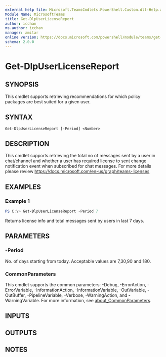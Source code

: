 ```yaml
---
external help file: Microsoft.TeamsCmdlets.PowerShell.Custom.dll-Help.xml
Module Name: MicrosoftTeams
title: Get-DlpUserLicenseReport
author: icchan
ms.author: icchan
manager: amitar
online version: https://docs.microsoft.com/powershell/module/teams/get-dlpuserlicensereport
schema: 2.0.0
---
```


# Get-DlpUserLicenseReport

## SYNOPSIS

This cmdlet supports retrieving recommendations for which policy packages are best suited for a given user.

## SYNTAX

```
Get-DlpUserLicenseReport [-Period] <Number> 
```

## DESCRIPTION

This cmdlet supports retrieving the total no of messages sent by a user in chat/channel and whether a user has required license to sent change notification event when subscribed for chat messages. For more details please review https://docs.microsoft.com/en-us/graph/teams-licenses

## EXAMPLES

### Example 1
```powershell
PS C:\> Get-DlpUserLicenseReport -Period 7
```

Returns license info and total messages sent by users in last 7 days.

## PARAMETERS

### -Period

No. of days starting from today. Acceptable values are 7,30,90 and 180.


### CommonParameters
This cmdlet supports the common parameters: -Debug, -ErrorAction, -ErrorVariable, -InformationAction, -InformationVariable, -OutVariable, -OutBuffer, -PipelineVariable, -Verbose, -WarningAction, and -WarningVariable. For more information, see [about_CommonParameters](https://go.microsoft.com/fwlink/?LinkID=113216).

## INPUTS

## OUTPUTS

## NOTES


